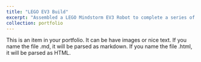 ```yaml
---
title: "LEGO EV3 Build"
excerpt: "Assembled a LEGO Mindstorm EV3 Robot to complete a series of tasks. <br/><img src='/images/LEGO-EV3-Build.png'>"
collection: portfolio
---
```


This is an item in your portfolio. It can be have images or nice text. If you name the file .md, it will be parsed as markdown. If you name the file .html, it will be parsed as HTML. 
